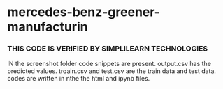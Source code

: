 # mercedes-benz-greener-manufacturin  

### THIS CODE IS VERIFIED BY SIMPLILEARN TECHNOLOGIES ####

IN the screenshot folder code snippets are present.
output.csv has the predicted values.
trqain.csv and test.csv are the train data and test data.
codes are written in nthe the html and ipynb files.
